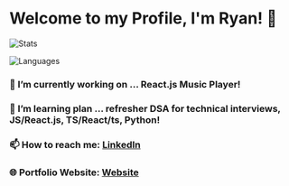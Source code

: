 # Welcome to my Profile, I'm Ryan! 👋

![Stats](https://github-readme-stats.vercel.app/api?username=RyanTren&show_icons=true&theme=dracula)

![Languages](https://github-readme-stats.vercel.app/api/top-langs/?username=RyanTren&theme=dracula)

### 🔭 I’m currently working on ... React.js Music Player!
### 🌱 I’m learning plan ... refresher DSA for technical interviews, JS/React.js, TS/React/ts, Python!
### 📫 How to reach me: [LinkedIn](https://www.linkedin.com/in/ryantren/)
### 🌐 Portfolio Website: [Website](https://ryantren.github.io/protfolio-website/)
